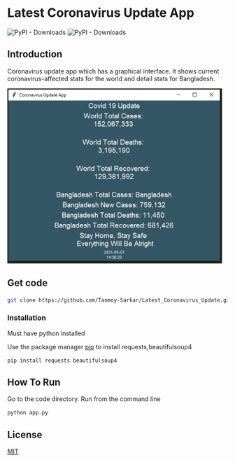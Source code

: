 # Latest Coronavirus Update App
![PyPI - Downloads](https://img.shields.io/pypi/dd/beautifulsoup4?label=Beautifulsoup)
![PyPI - Downloads](https://img.shields.io/badge/Tkinter----green)


## Introduction
Coronavirus update app which has a graphical interface. It shows current coronavirus-affected stats for the world and detail stats for Bangladesh.

<img src="assets/appimage.PNG" height="400px">

## Get code

```bash
git clone https://github.com/Tanmoy-Sarkar/Latest_Coronavirus_Update.git
```

### Installation
Must have python installed

Use the package manager [pip](https://pip.pypa.io/en/stable/) to install requests,beautifulsoup4

```bash
pip install requests beautifulsoup4
```

## How To Run

Go to the code directory. Run from the command line
```bash
python app.py
```
## License
[MIT](https://choosealicense.com/licenses/mit/)

